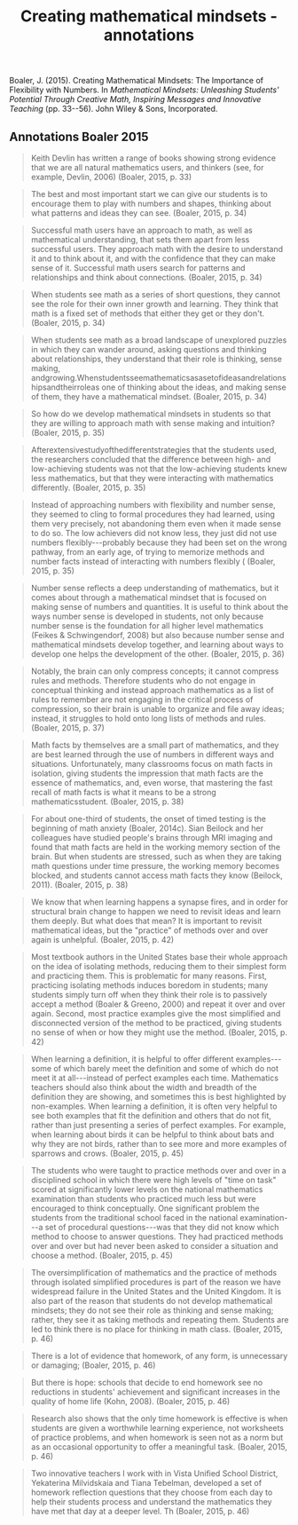 ﻿---
backlinks:
- title: Teaching Mathematics
  url: /sense/Teaching/Mathematics/teaching-mathematics.html
title: Creating mathematical mindsets - annotations
---
Boaler, J. (2015). Creating Mathematical Mindsets: The Importance of Flexibility with Numbers. In *Mathematical Mindsets: Unleashing Students' Potential Through Creative Math, Inspiring Messages and Innovative Teaching* (pp. 33--56). John Wiley & Sons, Incorporated. 

## Annotations Boaler 2015

> Keith Devlin has written a range of books showing strong evidence that we are all natural mathematics users, and thinkers (see, for example, Devlin, 2006) (Boaler, 2015, p. 33)

> The best and most important start we can give our students is to encourage them to play with numbers and shapes, thinking about what patterns and ideas they can see. (Boaler, 2015, p. 34)

> Successful math users have an approach to math, as well as mathematical understanding, that sets them apart from less successful users. They approach math with the desire to understand it and to think about it, and with the confidence that they can make sense of it. Successful math users search for patterns and relationships and think about connections. (Boaler, 2015, p. 34)

> When students see math as a series of short questions, they cannot see the role for their own inner growth and learning. They think that math is a fixed set of methods that either they get or they don't. (Boaler, 2015, p. 34)

> When students see math as a broad landscape of unexplored puzzles in which they can wander around, asking questions and thinking about relationships, they understand that their role is thinking, sense making, andgrowing.Whenstudentsseemathematicsasasetofideasandrelationshipsandtheirroleas one of thinking about the ideas, and making sense of them, they have a mathematical mindset. (Boaler, 2015, p. 34)

> So how do we develop mathematical mindsets in students so that they are willing to approach math with sense making and intuition? (Boaler, 2015, p. 35)

> Afterextensivestudyofthedifferentstrategies that the students used, the researchers concluded that the difference between high- and low-achieving students was not that the low-achieving students knew less mathematics, but that they were interacting with mathematics differently. (Boaler, 2015, p. 35)

> Instead of approaching numbers with flexibility and number sense, they seemed to cling to formal procedures they had learned, using them very precisely, not abandoning them even when it made sense to do so. The low achievers did not know less, they just did not use numbers flexibly---probably because they had been set on the wrong pathway, from an early age, of trying to memorize methods and number facts instead of interacting with numbers flexibly ( (Boaler, 2015, p. 35)

> Number sense reflects a deep understanding of mathematics, but it comes about through a mathematical mindset that is focused on making sense of numbers and quantities. It is useful to think about the ways number sense is developed in students, not only because number sense is the foundation for all higher level mathematics (Feikes & Schwingendorf, 2008) but also because number sense and mathematical mindsets develop together, and learning about ways to develop one helps the development of the other. (Boaler, 2015, p. 36)

> Notably, the brain can only compress concepts; it cannot compress rules and methods. Therefore students who do not engage in conceptual thinking and instead approach mathematics as a list of rules to remember are not engaging in the critical process of compression, so their brain is unable to organize and file away ideas; instead, it struggles to hold onto long lists of methods and rules. (Boaler, 2015, p. 37)

> Math facts by themselves are a small part of mathematics, and they are best learned through the use of numbers in different ways and situations. Unfortunately, many classrooms focus on math facts in isolation, giving students the impression that math facts are the essence of mathematics, and, even worse, that mastering the fast recall of math facts is what it means to be a strong mathematicsstudent. (Boaler, 2015, p. 38)

> For about one-third of students, the onset of timed testing is the beginning of math anxiety (Boaler, 2014c). Sian Beilock and her colleagues have studied people's brains through MRI imaging and found that math facts are held in the working memory section of the brain. But when students are stressed, such as when they are taking math questions under time pressure, the working memory becomes blocked, and students cannot access math facts they know (Beilock, 2011). (Boaler, 2015, p. 38)

> We know that when learning happens a synapse fires, and in order for structural brain change to happen we need to revisit ideas and learn them deeply. But what does that mean? It is important to revisit mathematical ideas, but the "practice" of methods over and over again is unhelpful. (Boaler, 2015, p. 42)

> Most textbook authors in the United States base their whole approach on the idea of isolating methods, reducing them to their simplest form and practicing them. This is problematic for many reasons. First, practicing isolating methods induces boredom in students; many students simply turn off when they think their role is to passively accept a method (Boaler & Greeno, 2000) and repeat it over and over again. Second, most practice examples give the most simplified and disconnected version of the method to be practiced, giving students no sense of when or how they might use the method. (Boaler, 2015, p. 42)

> When learning a definition, it is helpful to offer different examples---some of which barely meet the definition and some of which do not meet it at all---instead of perfect examples each time. Mathematics teachers should also think about the width and breadth of the definition they are showing, and sometimes this is best highlighted by non-examples. When learning a definition, it is often very helpful to see both examples that fit the definition and others that do not fit, rather than just presenting a series of perfect examples. For example, when learning about birds it can be helpful to think about bats and why they are not birds, rather than to see more and more examples of sparrows and crows. (Boaler, 2015, p. 45)

> The students who were taught to practice methods over and over in a disciplined school in which there were high levels of "time on task" scored at significantly lower levels on the national mathematics examination than students who practiced much less but were encouraged to think conceptually. One significant problem the students from the traditional school faced in the national examination---a set of procedural questions---was that they did not know which method to choose to answer questions. They had practiced methods over and over but had never been asked to consider a situation and choose a method. (Boaler, 2015, p. 45)

> The oversimplification of mathematics and the practice of methods through isolated simplified procedures is part of the reason we have widespread failure in the United States and the United Kingdom. It is also part of the reason that students do not develop mathematical mindsets; they do not see their role as thinking and sense making; rather, they see it as taking methods and repeating them. Students are led to think there is no place for thinking in math class. (Boaler, 2015, p. 46)

> There is a lot of evidence that homework, of any form, is unnecessary or damaging; (Boaler, 2015, p. 46)

> But there is hope: schools that decide to end homework see no reductions in students' achievement and significant increases in the quality of home life (Kohn, 2008). (Boaler, 2015, p. 46)

> Research also shows that the only time homework is effective is when students are given a worthwhile learning experience, not worksheets of practice problems, and when homework is seen not as a norm but as an occasional opportunity to offer a meaningful task. (Boaler, 2015, p. 46)

> Two innovative teachers I work with in Vista Unified School District, Yekaterina Milvidskaia and Tiana Tebelman, developed a set of homework reflection questions that they choose from each day to help their students process and understand the mathematics they have met that day at a deeper level. Th (Boaler, 2015, p. 46)